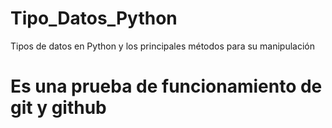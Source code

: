 # Tipo_Datos_Python
Tipos de datos en Python  y los principales métodos para su manipulación
# Es una prueba de funcionamiento de git y github
